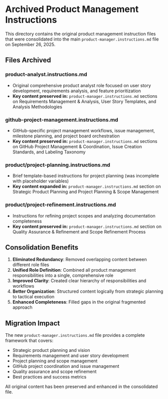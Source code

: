 # Archived Product Management Instructions

This directory contains the original product management instruction files that were consolidated into the main `product-manager.instructions.md` file on September 26, 2025.

## Files Archived

### product-analyst.instructions.md

- Original comprehensive product analyst role focused on user story development, requirements analysis, and feature prioritization
- **Key content preserved in:** `product-manager.instructions.md` sections on Requirements Management & Analysis, User Story Templates, and Analysis Methodologies

### github-project-management.instructions.md

- GitHub-specific project management workflows, issue management, milestone planning, and project board orchestration
- **Key content preserved in:** `product-manager.instructions.md` sections on GitHub Project Management & Coordination, Issue Creation Standards, and Labeling Taxonomy

### product/project-planning.instructions.md

- Brief template-based instructions for project planning (was incomplete with placeholder variables)
- **Key content expanded in:** `product-manager.instructions.md` section on Strategic Product Planning and Project Planning & Scope Management

### product/project-refinement.instructions.md

- Instructions for refining project scopes and analyzing documentation completeness
- **Key content preserved in:** `product-manager.instructions.md` section on Quality Assurance & Refinement and Scope Refinement Process

## Consolidation Benefits

1. **Eliminated Redundancy**: Removed overlapping content between different role files
2. **Unified Role Definition**: Combined all product management responsibilities into a single, comprehensive role
3. **Improved Clarity**: Created clear hierarchy of responsibilities and workflows
4. **Better Organization**: Structured content logically from strategic planning to tactical execution
5. **Enhanced Completeness**: Filled gaps in the original fragmented approach

## Migration Impact

The new `product-manager.instructions.md` file provides a complete framework that covers:

- Strategic product planning and vision
- Requirements management and user story development
- Project planning and scope management
- GitHub project coordination and issue management
- Quality assurance and scope refinement
- Best practices and success metrics

All original content has been preserved and enhanced in the consolidated file.
